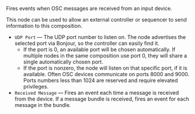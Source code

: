 Fires events when OSC messages are received from an input device.

This node can be used to allow an external controller or sequencer to send information to this composition.

   - `UDP Port` — The UDP port number to listen on.  The node advertises the selected port via Bonjour, so the controller can easily find it.
      - If the port is 0, an available port will be chosen automatically.  If multiple nodes in the same composition use port 0, they will share a single automatically chosen port.
      - If the port is nonzero, the node will listen on that specific port, if it is available.  Often OSC devices communicate on ports 8000 and 9000.  Ports numbers less than 1024 are reserved and require elevated privileges.
   - `Received Message` — Fires an event each time a message is received from the device.  If a message bundle is received, fires an event for each message in the bundle. 
